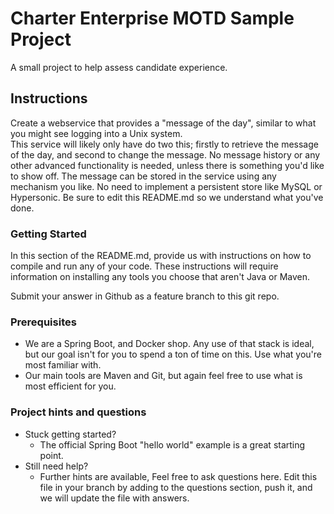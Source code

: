 # Charter Enterprise MOTD Sample Project
A small project to help assess candidate experience.

## Instructions
Create a webservice that provides a "message of the day", similar to what you might see logging into a Unix system.  
This service will likely only have do two this; firstly to retrieve the message of the day, and second to change the 
message.  No message history or any other advanced functionality is needed, unless there is something you'd like to show
off.  The message can be stored in the service using any mechanism you like.  No need to implement a persistent store
like MySQL or Hypersonic.   Be sure to edit this README.md so we understand what you've done.

### Getting Started
In this section of the README.md, provide us with instructions on how to compile and run any of your code.  These instructions will require information
on installing any tools you choose that aren't Java or Maven.

Submit your answer in Github as a feature branch to this git repo.

### Prerequisites
* We are a Spring Boot, and Docker shop.   Any use of that stack is ideal, but our goal isn't for you to spend a ton of
time on this.   Use what you're most familiar with.
* Our main tools are Maven and Git, but again feel free to use what is most efficient for you.

### Project hints and questions
* Stuck getting started?
  * The official Spring Boot "hello world" example is a great starting point.
* Still need help?
  * Further hints are available, Feel free to ask questions here.  Edit this file in your branch by adding to the 
questions section, push it, and we will update the file with answers. 